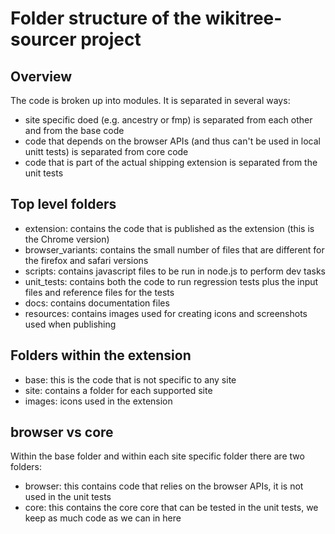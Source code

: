 # Folder structure of the wikitree-sourcer project

## Overview

The code is broken up into modules. It is separated in several ways:

- site specific doed (e.g. ancestry or fmp) is separated from each other and from the base code
- code that depends on the browser APIs (and thus can't be used in local unitt tests) is separated from core code
- code that is part of the actual shipping extension is separated from the unit tests

## Top level folders

- extension: contains the code that is published as the extension (this is the Chrome version)
- browser_variants: contains the small number of files that are different for the firefox and safari versions
- scripts: contains javascript files to be run in node.js to perform dev tasks
- unit_tests: contains both the code to run regression tests plus the input files and reference files for the tests
- docs: contains documentation files
- resources: contains images used for creating icons and screenshots used when publishing

## Folders within the extension

- base: this is the code that is not specific to any site
- site: contains a folder for each supported site
- images: icons used in the extension

## browser vs core

Within the base folder and within each site specific folder there are two folders:

- browser: this contains code that relies on the browser APIs, it is not used in the unit tests
- core: this contains the core core that can be tested in the unit tests, we keep as much code as we can in here

